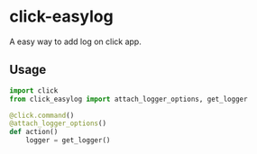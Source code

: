 # click-easylog

A easy way to add log on click app.

## Usage

``` py
import click
from click_easylog import attach_logger_options, get_logger

@click.command()
@attach_logger_options()
def action()
    logger = get_logger()
```
